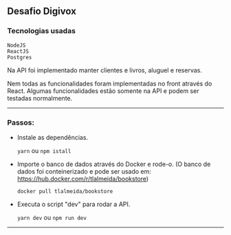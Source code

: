 ## Desafio Digivox

### Tecnologias usadas

```
NodeJS
ReactJS
Postgres
```

Na API foi implementado manter clientes e livros, aluguel e reservas. 

Nem todas as funcionalidades foram implementadas no front através do React. Algumas funcionalidades estão somente na API e podem ser testadas normalmente.

<hr>

### Passos:

- Instale as dependências.

  `yarn` ou `npm istall` 

  

- Importe o banco de dados através do Docker e rode-o.
  (O banco de dados foi conteinerizado e pode ser usado em: https://hub.docker.com/r/tlalmeida/bookstore)

  `docker pull tlalmeida/bookstore`

  

- Executa o script "dev" para rodar a API.

  `yarn dev` ou `npm run dev` 

  

<hr>

